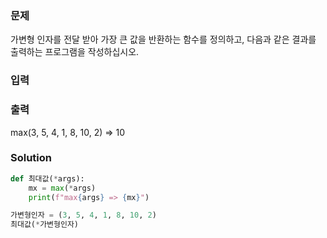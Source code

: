 ### 문제
가변형 인자를 전달 받아 가장 큰 값을 반환하는 함수를 정의하고,
다음과 같은 결과를 출력하는 프로그램을 작성하십시오.

### 입력

### 출력
max(3, 5, 4, 1, 8, 10, 2) => 10

### Solution
```python
def 최대값(*args):
    mx = max(*args)
    print(f"max{args} => {mx}")

가변형인자 = (3, 5, 4, 1, 8, 10, 2)
최대값(*가변형인자)
```
